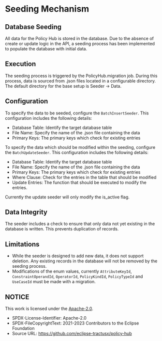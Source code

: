 # Seeding Mechanism

## Database Seeding

All data for the Policy Hub is stored in the database. Due to the absence of create or update logic in the API, a seeding process has been implemented to populate the database with initial data.

## Execution

The seeding process is triggered by the PolicyHub.migration job. During this process, data is sourced from .json files located in a configurable directory. The default directory for the base setup is Seeder -> Data.

## Configuration

To specify the data to be seeded, configure the `BatchInsertSeeder`. This configuration includes the following details:

- Database Table: Identify the target database table
- File Name: Specify the name of the .json file containing the data
- Primary Keys: The primary keys which check for existing entries

To specify the data which should be modified within the seeding, configure the `BatchUpdateSeeder`. This configuration includes the following details:

- Database Table: Identify the target database table
- File Name: Specify the name of the .json file containing the data
- Primary Keys: The primary keys which check for existing entries
- Where Clause: Check for the entries in the table that should be modified
- Update Entries: The function that should be executed to modify the entries.

Currently the update seeder will only modify the is_active flag.

## Data Integrity

The seeder includes a check to ensure that only data not yet existing in the database is written. This prevents duplication of records.

## Limitations

- While the seeder is designed to add new data, it does not support deletion. Any existing records in the database will not be removed by the seeding process.
- Modifications of the enum values, currently `AttributeKeyId`, `ConstraintOperandId`, `OperatorId`, `PolicyKindId`, `PolicyTypeId` and `UseCaseId` must be made with a migration.

## NOTICE

This work is licensed under the [Apache-2.0](https://www.apache.org/licenses/LICENSE-2.0).

- SPDX-License-Identifier: Apache-2.0
- SPDX-FileCopyrightText: 2021-2023 Contributors to the Eclipse Foundation
- Source URL: https://github.com/eclipse-tractusx/policy-hub
